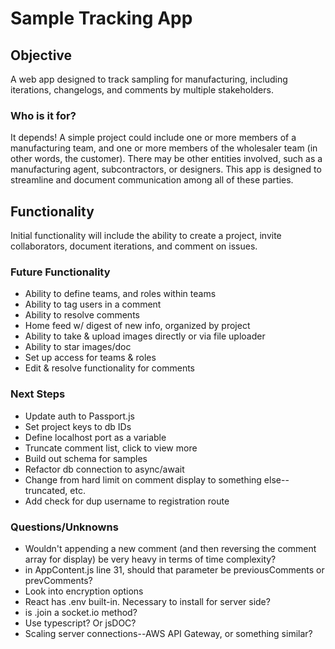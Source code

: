 # Sample Tracking App

## Objective

A web app designed to track sampling for manufacturing, including iterations, changelogs, and comments by multiple stakeholders.

### Who is it for?

It depends! A simple project could include one or more members of a manufacturing team, and one or more members of the wholesaler team (in other words, the customer). There may be other entities involved, such as a manufacturing agent, subcontractors, or designers. This app is designed to streamline and document communication among all of these parties.

## Functionality

Initial functionality will include the ability to create a project, invite collaborators, document iterations, and comment on issues.

### Future Functionality

- Ability to define teams, and roles within teams
- Ability to tag users in a comment
- Ability to resolve comments 
- Home feed w/ digest of new info, organized by project
- Ability to take & upload images directly or via file uploader
- Ability to star images/doc
- Set up access for teams & roles
- Edit & resolve functionality for comments

### Next Steps

- Update auth to Passport.js
- Set project keys to db IDs
- Define localhost port as a variable
- Truncate comment list, click to view more
- Build out schema for samples
- Refactor db connection to async/await
- Change from hard limit on comment display to something else--truncated, etc.
- Add check for dup username to registration route

### Questions/Unknowns

- Wouldn't appending a new comment (and then reversing the comment array for display) be very heavy in terms of time complexity?
- in AppContent.js line 31, should that parameter be previousComments or prevComments?
- Look into encryption options
- React has .env built-in. Necessary to install for server side?
- is .join a socket.io method?
- Use typescript? Or jsDOC?
- Scaling server connections--AWS API Gateway, or something similar?